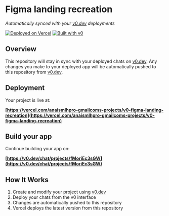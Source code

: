# Figma landing recreation

*Automatically synced with your [v0.dev](https://v0.dev) deployments*

[![Deployed on Vercel](https://img.shields.io/badge/Deployed%20on-Vercel-black?style=for-the-badge&logo=vercel)](https://vercel.com/anaismlhpro-gmailcoms-projects/v0-figma-landing-recreation)
[![Built with v0](https://img.shields.io/badge/Built%20with-v0.dev-black?style=for-the-badge)](https://v0.dev/chat/projects/fMoriEc3sGW)

## Overview

This repository will stay in sync with your deployed chats on [v0.dev](https://v0.dev).
Any changes you make to your deployed app will be automatically pushed to this repository from [v0.dev](https://v0.dev).

## Deployment

Your project is live at:

**[https://vercel.com/anaismlhpro-gmailcoms-projects/v0-figma-landing-recreation](https://vercel.com/anaismlhpro-gmailcoms-projects/v0-figma-landing-recreation)**

## Build your app

Continue building your app on:

**[https://v0.dev/chat/projects/fMoriEc3sGW](https://v0.dev/chat/projects/fMoriEc3sGW)**

## How It Works

1. Create and modify your project using [v0.dev](https://v0.dev)
2. Deploy your chats from the v0 interface
3. Changes are automatically pushed to this repository
4. Vercel deploys the latest version from this repository